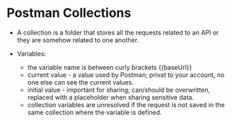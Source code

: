 # Postman Collections
- A collection is a folder that stores all the requests related to an API or they are somehow related to one another.

- Variables:
  - the variable name is between curly brackets {{baseUrl}}
  - current value - a value used by Postman; privat to your account, no one else can see the current values.
  - initial value - important for sharing; can/should be overwritten, replaced with a placeholder when sharing sensitive data.
  - collection variables are unresolved if the request is not saved in the same collection where the variable is defined.


